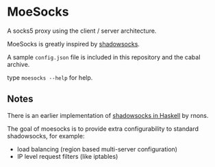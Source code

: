 MoeSocks
========


A socks5 proxy using the client / server architecture.

MoeSocks is greatly inspired by [shadowsocks].

A sample `config.json` file is included in this repository and the cabal archive.

type `moesocks --help` for help.

Notes
------

There is an earlier implementation of [shadowsocks in Haskell] by rnons. 

The goal of moesocks is to provide extra configurability to standard
shadowsocks, for example:

* load balancing (region based multi-server configuration)
* IP level request filters (like iptables)

[shadowsocks]:https://github.com/shadowsocks/shadowsocks
[shadowsocks in Haskell]:https://github.com/rnons/shadowsocks-haskell



